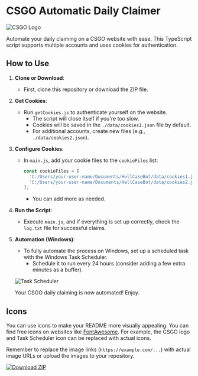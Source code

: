 # CSGO Automatic Daily Claimer
![CSGO Logo](https://example.com/csgo-logo.png) <!-- Add a CSGO logo image here -->

Automate your daily claiming on a CSGO website with ease. This TypeScript script supports multiple accounts and uses cookies for authentication.

## How to Use
1. **Clone or Download**:
   - First, clone this repository or download the ZIP file.

2. **Get Cookies**:
   - Run `getCookies.js` to authenticate yourself on the website.
     - The script will close itself if you're too slow.
     - Cookies will be saved in the `./data/cookies1.json` file by default.
     - For additional accounts, create new files (e.g., `./data/cookies2.json`).

3. **Configure Cookies**:
   - In `main.js`, add your cookie files to the `cookieFiles` list:
     ```javascript
     const cookieFiles = [
       'C:/Users/your-user-name/Documents/HellCaseBot/data/cookies1.json',
       'C:/Users/your-user-name/Documents/HellCaseBot/data/cookies2.json'
     ];
     ```
     - You can add more as needed.

4. **Run the Script**:
   - Execute `main.js`, and if everything is set up correctly, check the `log.txt` file for successful claims.

5. **Automation (Windows)**:
   - To fully automate the process on Windows, set up a scheduled task with the Windows Task Scheduler.
     - Schedule it to run every 24 hours (consider adding a few extra minutes as a buffer).

   ![Task Scheduler](https://example.com/task-scheduler-icon.png) <!-- Add a Task Scheduler icon image here -->

   Your CSGO daily claiming is now automated! Enjoy.

## Icons
You can use icons to make your README more visually appealing. You can find free icons on websites like [FontAwesome](https://fontawesome.com/). For example, the CSGO logo and Task Scheduler icon can be replaced with actual icons.

Remember to replace the image links (`https://example.com/...`) with actual image URLs or upload the images to your repository.

<!-- You can also add a "Download ZIP" button here -->
[![Download ZIP](https://example.com/download-zip-button.png)](https://github.com/your-username/your-repo/archive/main.zip)
